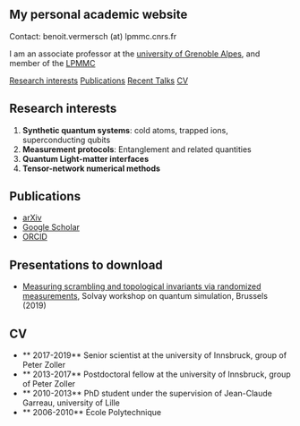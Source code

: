 ## My personal academic website
Contact: benoit.vermersch (at) lpmmc.cnrs.fr

I am an associate professor at the [university of Grenoble Alpes](https://www.univ-grenoble-alpes.fr), and member of the [LPMMC](https://lpmmc.cnrs.fr/)

[Research interests](#research)
[Publications](#publications)
[Recent Talks](#talks)
[CV](#cv)


## <a name="research"> </a> Research interests

1. **Synthetic quantum systems**: cold atoms, trapped ions, superconducting qubits
2. **Measurement protocols**: Entanglement and related quantities
3. **Quantum Light-matter interfaces**
4. **Tensor-network numerical methods**

## <a name="publications"> </a> Publications

- [arXiv](https://arxiv.org/search/?searchtype=author&query=Vermersch%2C+B)
- [Google Scholar](https://scholar.google.com/citations?user=gbPKVn4AAAAJ&hl=en)
- [ORCID](https://orcid.org/0000-0001-6781-2079)

## Presentations to download

- [Measuring scrambling and topological invariants via randomized measurements](Talks/20190218Vermersch_SolvayConference.pdf), Solvay workshop on quantum simulation, Brussels (2019)

## CV
- ** 2017-2019** Senior scientist at the university of Innsbruck, group of Peter Zoller
- ** 2013-2017** Postdoctoral fellow at the university of Innsbruck, group of Peter Zoller
- ** 2010-2013** PhD student under the supervision of Jean-Claude Garreau, university of Lille
- ** 2006-2010** École Polytechnique
